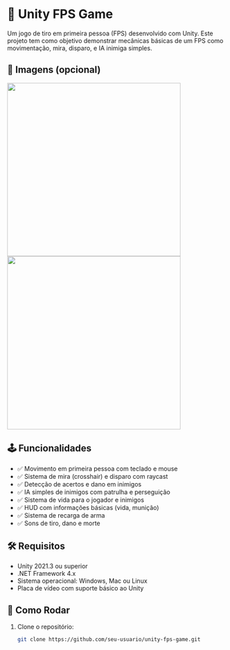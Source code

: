 
# 🔫 Unity FPS Game

Um jogo de tiro em primeira pessoa (FPS) desenvolvido com Unity. Este projeto tem como objetivo demonstrar mecânicas básicas de um FPS como movimentação, mira, disparo, e IA inimiga simples.

## 📸 Imagens (opcional)

<p float="left">
  <img src="Screenshots/screenshot1.png" width="400"/>
  <img src="Screenshots/screenshot2.png" width="400"/>
</p>

## 🕹️ Funcionalidades

- ✅ Movimento em primeira pessoa com teclado e mouse
- ✅ Sistema de mira (crosshair) e disparo com raycast
- ✅ Detecção de acertos e dano em inimigos
- ✅ IA simples de inimigos com patrulha e perseguição
- ✅ Sistema de vida para o jogador e inimigos
- ✅ HUD com informações básicas (vida, munição)
- ✅ Sistema de recarga de arma
- ✅ Sons de tiro, dano e morte

## 🛠️ Requisitos

- Unity 2021.3 ou superior
- .NET Framework 4.x
- Sistema operacional: Windows, Mac ou Linux
- Placa de vídeo com suporte básico ao Unity

## 🚀 Como Rodar

1. Clone o repositório:
   ```bash
   git clone https://github.com/seu-usuario/unity-fps-game.git
